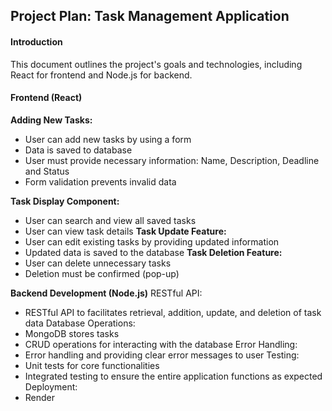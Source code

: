 ## Project Plan: Task Management Application

#### Introduction

This document outlines the project's goals and technologies, including React for frontend and Node.js for backend.

#### Frontend (React)
**Adding New Tasks:**
- User can add new tasks by using a form
- Data is saved to database
- User must provide necessary information: Name, Description, Deadline and Status
- Form validation prevents invalid data
  
**Task Display Component:**
- User can search and view all saved tasks
- User can view task details
**Task Update Feature:**
- User can edit existing tasks by providing updated information
- Updated data is saved to the database
**Task Deletion Feature:**
- User can delete unnecessary tasks
- Deletion must be confirmed (pop-up)

**Backend Development (Node.js)**
RESTful API:
- RESTful API to facilitates retrieval, addition, update, and deletion of task data
Database Operations:
- MongoDB stores tasks
- CRUD operations for interacting with the database
Error Handling:
- Error handling and providing clear error messages to user
Testing:
- Unit tests for core functionalities
- Integrated testing to ensure the entire application functions as expected
Deployment:
- Render
